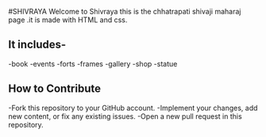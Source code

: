 #SHIVRAYA
Welcome to Shivraya
this is the chhatrapati shivaji maharaj page .it is made with HTML and css.
## It includes-
-book
-events
-forts
-frames
-gallery
-shop
-statue

## How to Contribute
-Fork this repository to your GitHub account.
-Implement your changes, add new content, or fix any existing issues.
-Open a new pull request in this repository.